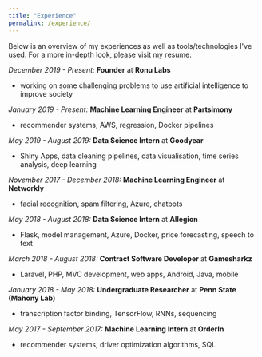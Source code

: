```yaml
---
title: "Experience"
permalink: /experience/
---
```


Below is an overview of my experiences as well as tools/technologies I've used. For a more in-depth look, please visit my resume.

_December 2019 - Present:_ **Founder** at **Ronu Labs**
- working on some challenging problems to use artificial intelligence to improve society 

_January 2019 - Present:_ **Machine Learning Engineer** at **Partsimony**
- recommender systems, AWS, regression, Docker pipelines

_May 2019 - August 2019:_ **Data Science Intern** at **Goodyear**
- Shiny Apps, data cleaning pipelines, data visualisation, time series analysis, deep learning

_November 2017 - December 2018:_ **Machine Learning Engineer** at **Networkly**
- facial recognition, spam filtering, Azure, chatbots

_May 2018 - August 2018:_ **Data Science Intern** at **Allegion**
- Flask, model management, Azure, Docker, price forecasting, speech to text

_March 2018 - August 2018:_ **Contract Software Developer** at **Gamesharkz**
- Laravel, PHP, MVC development, web apps, Android, Java, mobile

_January 2018 - May 2018:_ **Undergraduate Researcher** at **Penn State (Mahony Lab)**
- transcription factor binding, TensorFlow, RNNs, sequencing

_May 2017 - September 2017:_ **Machine Learning Intern** at **OrderIn**
- recommender systems, driver optimization algorithms, SQL


